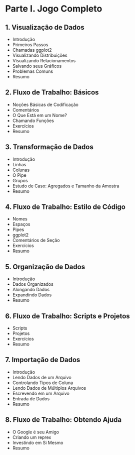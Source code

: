 # Parte I. **Jogo Completo**
## 1. **Visualização de Dados**
- Introdução
- Primeiros Passos
- Chamadas ggplot2
- Visualizando Distribuições
- Visualizando Relacionamentos
- Salvando seus Gráficos
- Problemas Comuns
- Resumo

## 2. **Fluxo de Trabalho: Básicos**
- Noções Básicas de Codificação
- Comentários
- O Que Está em um Nome?
- Chamando Funções
- Exercícios
- Resumo

## 3. **Transformação de Dados**
- Introdução
- Linhas
- Colunas
- O Pipe
- Grupos
- Estudo de Caso: Agregados e Tamanho da Amostra
- Resumo

## 4. **Fluxo de Trabalho: Estilo de Código**
- Nomes
- Espaços
- Pipes
- ggplot2
- Comentários de Seção
- Exercícios
- Resumo

## 5. **Organização de Dados**
- Introdução
- Dados Organizados
- Alongando Dados
- Expandindo Dados
- Resumo

## 6. **Fluxo de Trabalho: Scripts e Projetos**
- Scripts
- Projetos
- Exercícios
- Resumo

## 7. **Importação de Dados**
- Introdução
- Lendo Dados de um Arquivo
- Controlando Tipos de Coluna
- Lendo Dados de Múltiplos Arquivos
- Escrevendo em um Arquivo
- Entrada de Dados
- Resumo

## 8. **Fluxo de Trabalho: Obtendo Ajuda**
- O Google é seu Amigo
- Criando um reprex
- Investindo em Si Mesmo
- Resumo
